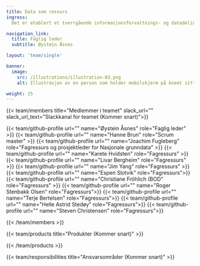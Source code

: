 ```yaml
---
title: Data som ressurs
ingress: 
  Det er etablert et tverrgående informasjonsforvaltnings- og datadelingsteam som har ansvar for å styrke Digdirs rolle som premissgiver og fagdirektorat, og å koordinere arbeidet med å realisere visjonen og målene som ligger i produktgruppestrategien for datadeling.  

navigation_link:
  title: Faglig leder
  subtitle: Øystein Åsnes

layout: 'team/single'

banner:
  image:
    src: /illustrations/illustration-03.png
    alt: Illustrasjon av en person som holder mobilskjerm på kneet sitt

weight: 15
---
```


{{< team/members title="Medlemmer i teamet" slack_url="" slack_url_text="Slackkanal for teamet (Kommer snart)">}}

{{< team/github-profile url="" name="Øystein Åsnes" role="Faglig leder" >}}
{{< team/github-profile url="" name="Hanne Brun" role="Scrum master" >}}
{{< team/github-profile url="" name="Joachim Fugleberg" role="Fagressurs og prosjektleder for Nasjonale grunndata" >}}
{{< team/github-profile url="" name="Karete Hvidsten" role="Fagressurs" >}}
{{< team/github-profile url="" name="Livar Bergheim" role="Fagressurs" >}}
{{< team/github-profile url="" name="Jim Yang" role="Fagressurs" >}}
{{< team/github-profile url="" name="Espen Slotvik" role="Fagressurs">}}
{{< team/github-profile url="" name="Christiane Fröhlich (BOD" role="Fagressurs" >}}
{{< team/github-profile url="" name="Roger Stenbakk Olsen" role="Fagressurs">}}
{{< team/github-profile url="" name="Terje Bertelsen" role="Fagressurs">}}
{{< team/github-profile url="" name="Helle Astrid Stedøy" role="Fagressurs">}}
{{< team/github-profile url="" name="Steven Christensen" role="Fagressurs">}}

{{< /team/members >}}

{{< team/products title="Produkter (Kommer snart)" >}}

{{< /team/products >}}

{{< team/responsibilities title="Ansvarsområder (Kommer snart)" >}}
